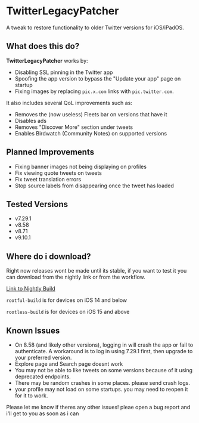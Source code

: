 # TwitterLegacyPatcher

A tweak to restore functionality to older Twitter versions for iOS/iPadOS.

## What does this do?

**TwitterLegacyPatcher** works by:
- Disabling SSL pinning in the Twitter app
- Spoofing the app version to bypass the "Update your app" page on startup
- Fixing images by replacing `pic.x.com` links with `pic.twitter.com`.

It also includes several QoL improvements such as:
- Removes the (now useless) Fleets bar on versions that have it
- Disables ads
- Removes "Discover More" section under tweets
- Enables Birdwatch (Community Notes) on supported versions

## Planned Improvements

- Fixing banner images not being displaying on profiles
- Fix viewing quote tweets on tweets
- Fix tweet translation errors
- Stop source labels from disappearing once the tweet has loaded

## Tested Versions

- v7.29.1
- v8.58
- v8.71
- v9.10.1

## Where do i download?
Right now releases wont be made until its stable, if you want to test it you can download from the nightly link or from the workflow.

[Link to Nightly Build](https://nightly.link/nyathea/TwitterLegacyPatcher/workflows/makefile/main)

`rootful-build` is for devices on iOS 14 and below

`rootless-build` is for devices on iOS 15 and above

## Known Issues

- On 8.58 (and likely other versions), logging in will crash the app or fail to authenticate. A workaround is to log in using 7.29.1 first, then upgrade to your preferred version.
- Explore page and Search page doesnt work
- You may not be able to like tweets on some versions because of it using deprecated endpoints.
- There may be random crashes in some places. please send crash logs.
- your profile may not load on some startups. you may need to reopen it for it to work.

Please let me know if theres any other issues! pleae open a bug report and i'll get to you as soon as i can
